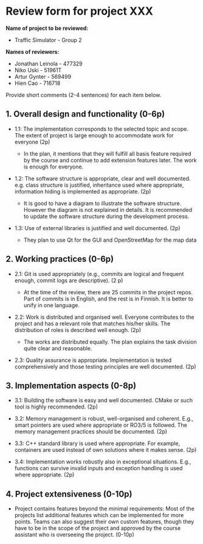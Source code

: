 # Review form for project XXX

**Name of project to be reviewed:**
* Traffic Simulator - Group 2

**Names of reviewers:**
* Jonathan Leinola - 477329
* Niko Uski - 51961T
* Artur Gynter - 569499
* Hien Cao - 716718

Provide short comments (2-4 sentences) for each item below.

## 1. Overall design and functionality (0-6p)

  * 1.1: The implementation corresponds to the selected topic and scope. The extent of project is large enough to accommodate work for everyone (2p)
    + In the plan, it mentions that they will fulfill all basis feature required by the course and continue to add extension features later. The work is enough for everyone. 

  * 1.2: The software structure is appropriate, clear and well documented. e.g. class structure is justified, inheritance used where appropriate, information hiding is implemented as appropriate. (2p)
    + It is good to have a diagram to illustrate the software structure. However the diagram is not explained in details. It is recommended to update the software structure during the development process.

  * 1.3: Use of external libraries is justified and well documented. (2p)
    + They plan to use Qt for the GUI and OpenStreetMap for the map data

## 2. Working practices (0-6p)

  * 2.1: Git is used appropriately (e.g., commits are logical and frequent enough, commit logs are descriptive). (2 p)
    + At the time of the review, there are 25 commits in the project repos. Part of commits is in English, and the rest is in Finnish. It is better to unify in one language. 

  * 2.2: Work is distributed and organised well. Everyone contributes to the project and has a relevant role that matches his/her skills. The distribution of roles is described well enough. (2p)
    + The works are distributed equally. The plan explains the task division quite clear and reasonable. 

  * 2.3: Quality assurance is appropriate. Implementation is tested comprehensively and those testing principles are well documented. (2p)

## 3. Implementation aspects (0-8p)

  * 3.1: Building the software is easy and well documented. CMake or such tool is highly recommended. (2p)

  * 3.2: Memory management is robust, well-organised and coherent. E.g., smart pointers are used where appropriate or RO3/5 is followed. The memory management practices should be documented. (2p)

  * 3.3: C++ standard library is used where appropriate. For example, containers are used instead of own solutions where it makes sense. (2p)

  * 3.4: Implementation works robustly also in exceptional situations. E.g., functions can survive invalid inputs and exception handling is used where appropriate. (2p)

## 4. Project extensiveness (0-10p)

  * Project contains features beyond the minimal requirements: Most of the projects list additional features which can be implemented for more points. Teams can also suggest their own custom features, though they have to be in the scope of the project and approved by the course assistant who is overseeing the project. (0-10p)